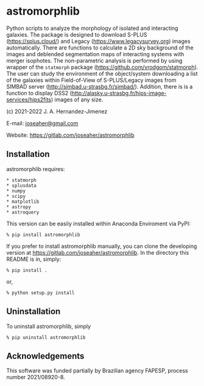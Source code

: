 # astromorphlib

Python scripts to analyze the morphology of isolated and interacting galaxies.
The package is designed to download S-PLUS (https://splus.cloud/) and
Legacy (https://www.legacysurvey.org) images automatically. There are functions
to calculate a 2D sky background of the images and deblended segmentation maps of
interacting systems with merger isophotes. The non-parametric analysis is
performed by using wrapper of the `statmorph` package (https://github.com/vrodgom/statmorph).  The user can study the environment of the object/system downloading a list of the galaxies within Field-of-View of S-PLUS/Legacy images from SIMBAD server
(http://simbad.u-strasbg.fr/simbad/). Addition, there is is a function to display DSS2 (http://alasky.u-strasbg.fr/hips-image-services/hips2fits) images of any size.

(c) 2021-2022 J. A. Hernandez-Jimenez

E-mail: joseaher@gmail.com

Website: https://gitlab.com/joseaher/astromorphlib

## Installation

astromorphlib requires:

    * statmorph
    * splusdata
    * numpy
    * scipy
    * matplotlib
    * astropy
    * astroquery


This version can be easily installed within Anaconda Enviroment via PyPI:

    % pip install astromorphlib

If you prefer to install astromorphlib manually, you can clone the developing
version at https://gitlab.com/joseaher/astromorphlib. In the directory this
README is in, simply:

    % pip install .

or,

    % python setup.py install

## Uninstallation

To uninstall astromorphlib, simply

    % pip uninstall astromorphlib


## Acknowledgements

This software was funded partially by Brazilian agency FAPESP,
process number 2021/08920-8.
